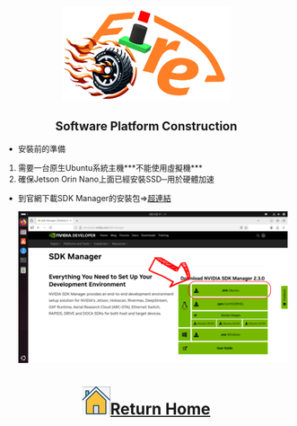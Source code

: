 <div align=center> <img src="../../other/img/logo.png" width=300 alt=" logo"> </div>

## <div align="center">Software Platform Construction </div> 

- 安裝前的準備
<ol>
    <li>需要一台原生Ubuntu系統主機***不能使用虛擬機***</li>
    <li>確保Jetson Orin Nano上面已經安裝SSD─用於硬體加速</li>
</ol>

- 到官網下載SDK Manager的安裝包=>[超連結](https://developer.nvidia.com/sdk-manager)

  <img src="./img/未命名設計.png" width=1000>
# <div align="center">![HOME](../../other/img/home.png)[Return Home](../../)</div> 
